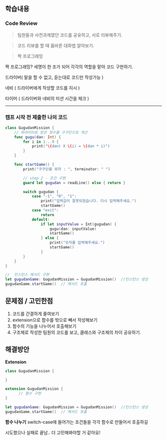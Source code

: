 ## 학습내용

### Code Review

> 팀원들과 사전과제였던 코드를 공유하고, 서로 리뷰해주기.

> 코드 리뷰를 할 때 옳바른 대화법 알아보기.

> 짝 프로그래밍

짝 프로그래밍?
세명이 한 조가 되어 각각의 역할을 맡아 코드 구현하기.

드라이버( 말을 할 수 없고, 듣는대로 코드만 작성가능 )

네비 ( 드라이버에게 작성할 코드를 지시 )

타이머 ( 드라이버와 네비의 미션 시간을 체크 )

---

### 캠프 시작 전 제출한 나의 코드

```swift
class GugudanMission {
	// 파라미터로 받은 정수를 구구단으로 계산
	func gugu(dan: Int) {
		for i in 1...9 {
			print("\(dan) X \(i) = \(dan * i)")
		}
	}

	func startGame() {
		print("구구단을 외자 : ", terminator: " ")

		// step 2 - 조건 구현
		guard let gugudan = readLine() else { return }

		switch gugudan {
			case "-1", "0", "1":
				print("입력값이 잘못되었습니다. 다시 입력해주세요.")
				startGame()
			case "exit":
				return
			default:
				if let inputValue = Int(gugudan) {
					gugu(dan: inputValue)
					startGame()
				} else {
					print("숫자를 입력해주세요.")
					startGame()
				}
		}
	}
}

//  인스턴스 메서드 구현
let gugudanGame: GugudanMission = GugudanMission()  //인스턴스 생성
gugudanGame.startGame()  // 메서드 호출
```

## 문제점 / 고민한점

1. 코드를 간결하게 줄여보기
2. extension으로 함수를 밖으로 빼서 작성해보기
3. 함수의 기능을 나누어서 호출해보기
4. 구조체로 작성한 팀원의 코드를 보고, 클래스와 구조체의 차이 공유하기.

## 해결방안

**Extension**

```swift
class GugudanMission {

}

extension GugudanMission {
      // 함수 구현
}

let gugudanGame: GugudanMission = GugudanMission()  //인스턴스 생성
gugudanGame.startGame()  // 메서드 호출
```

**함수 나누기**
switch-case에 들어가는 조건들을 각각 함수로 만들어서 호출하길

시도했으나 실패로 끝남.. 더 고민해봐야할 거 같아요!
